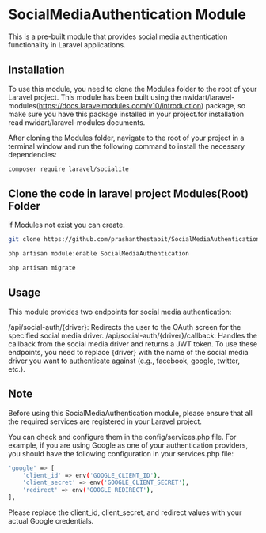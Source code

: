 # SocialMediaAuthentication Module

This is a pre-built module that provides social media authentication functionality in Laravel applications.

## Installation

To use this module, you need to clone the Modules folder to the root of your Laravel project. This module has been built using the nwidart/laravel-modules(https://docs.laravelmodules.com/v10/introduction) package, so make sure you have this package installed in your project.for installation read nwidart/laravel-modules documents.

After cloning the Modules folder, navigate to the root of your project in a terminal window and run the following command to install the necessary dependencies:


``` bash
composer require laravel/socialite
```

## Clone the code in laravel project Modules(Root) Folder

if Modules not exist you can create.

``` bash
git clone https://github.com/prashanthestabit/SocialMediaAuthentication.git
```

``` bash
php artisan module:enable SocialMediaAuthentication

php artisan migrate
```

## Usage

This module provides two endpoints for social media authentication:

/api/social-auth/{driver}: Redirects the user to the OAuth screen for the specified social media driver.
/api/social-auth/{driver}/callback: Handles the callback from the social media driver and returns a JWT token.
To use these endpoints, you need to replace {driver} with the name of the social media driver you want to authenticate against (e.g., facebook, google, twitter, etc.).


## Note

Before using this SocialMediaAuthentication module, please ensure that all the required services are registered in your Laravel project.

You can check and configure them in the config/services.php file. For example, if you are using Google as one of your authentication providers, you should have the following configuration in your services.php file:

``` bash
'google' => [
    'client_id' => env('GOOGLE_CLIENT_ID'),
    'client_secret' => env('GOOGLE_CLIENT_SECRET'),
    'redirect' => env('GOOGLE_REDIRECT'),
],
```
Please replace the client_id, client_secret, and redirect values with your actual Google credentials.
